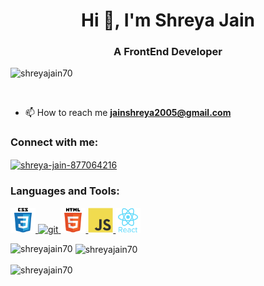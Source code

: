 <h1 align="center">Hi 👋, I'm Shreya Jain</h1>
<h3 align="center">A FrontEnd Developer</h3>

<p align="left"> <img src="https://komarev.com/ghpvc/?username=shreyajain70&label=Profile%20views&color=0e75b6&style=flat" alt="shreyajain70" /> </p>

<p align="left"> <a href="https://twitter.com/" target="blank"><img src="https://img.shields.io/twitter/follow/?logo=twitter&style=for-the-badge" alt="" /></a> </p>

- 📫 How to reach me **jainshreya2005@gmail.com**

<h3 align="left">Connect with me:</h3>
<p align="left">
<a href="https://linkedin.com/in/shreya-jain-877064216" target="blank"><img align="center" src="https://raw.githubusercontent.com/rahuldkjain/github-profile-readme-generator/master/src/images/icons/Social/linked-in-alt.svg" alt="shreya-jain-877064216" height="30" width="40" /></a>
</p>

<h3 align="left">Languages and Tools:</h3>
<p align="left"> <a href="https://www.w3schools.com/css/" target="_blank" rel="noreferrer"> <img src="https://raw.githubusercontent.com/devicons/devicon/master/icons/css3/css3-original-wordmark.svg" alt="css3" width="40" height="40"/> </a> <a href="https://git-scm.com/" target="_blank" rel="noreferrer"> <img src="https://www.vectorlogo.zone/logos/git-scm/git-scm-icon.svg" alt="git" width="40" height="40"/> </a> <a href="https://www.w3.org/html/" target="_blank" rel="noreferrer"> <img src="https://raw.githubusercontent.com/devicons/devicon/master/icons/html5/html5-original-wordmark.svg" alt="html5" width="40" height="40"/> </a> <a href="https://developer.mozilla.org/en-US/docs/Web/JavaScript" target="_blank" rel="noreferrer"> <img src="https://raw.githubusercontent.com/devicons/devicon/master/icons/javascript/javascript-original.svg" alt="javascript" width="40" height="40"/> </a> <a href="https://reactjs.org/" target="_blank" rel="noreferrer"> <img src="https://raw.githubusercontent.com/devicons/devicon/master/icons/react/react-original-wordmark.svg" alt="react" width="40" height="40"/> </a> </p>

<p><img align="left" src="https://github-readme-stats.vercel.app/api/top-langs?username=shreyajain70&show_icons=true&locale=en&layout=compact" alt="shreyajain70" /></p>

<p>&nbsp;<img align="center" src="https://github-readme-stats.vercel.app/api?username=shreyajain70&show_icons=true&locale=en" alt="shreyajain70" /></p>

<p><img align="center" src="https://github-readme-streak-stats.herokuapp.com/?user=shreyajain70&" alt="shreyajain70" /></p>


